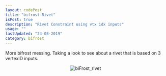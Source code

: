```yaml
---
layout: codePost
title: "bifrost-Rivet"
isPost: true
description: "Rivet Constraint using vtx idx inputs"
usage: ""
lastUpdated: "24-08-2019"
category: bifrost
---
```

More bifrost messing. Taking a look to see about a rivet that is based on 3 vertexID inputs.

<center><img src="http://anim83d.com/images/examples/biFrost_rivetTest3.gif" alt="biFrost_rivet"></center>
